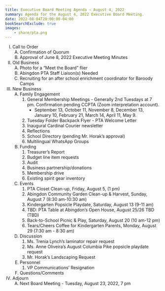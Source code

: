 ```yaml
---
title: Executive Board Meeting Agenda — August 4, 2022
summary: Agenda for the August 4, 2022 Executive Board Meeting.
date: 2022-08-04T20:00:00-04:00
bookSearchExclude: true
images:
    - share/pta.png
---
```


<style type="text/css">
    ol { list-style-type: upper-roman; }
    ol ol { list-style-type: upper-alpha; }
    ol ol ol { list-style-type: decimal; }
    ol ol ol ol { list-style-type: lower-alpha; }
    ul { list-style-type: disc; }
</style>

1. Call to Order
    1. Confirmation of Quorum
    1. Approval of June 8, 2022 Executive Meeting Minutes
1.  Old Business
    1. Photo for a “Meet the Board” flier
    1. Abingdon PTA Staff Liaison(s) Needed
    1. Recruiting for an after school enrichment coordinator for Baroody Camps
1. New Business
    1. Family Engagement
        1. General Membership Meetings - Generally 2nd Tuesdays at 7 pm. Confirmation pending CCPTA (Zoom interpretation account).
            - September 13, October 11, November 8, December 13, January 10, February 21, March 14, April 11, May 9.
        1. Tuesday Folder Backpack Flyer - PTA Welcome Letter
        1. Inaugural Cardinal Courier newsletter
        1. Reflections
        1. School Directory (pending Mr. Horak’s approval)
        1. Multilingual WhatsApp Groups
    1. Funding
        1. Treasurer’s Report 
        1. Budget line item requests
        1. Audit
        1. Business partnership/donations
        1. Membership drive
        1. Existing spirit gear inventory
    1. Events
        1. PTA Closet Clean-up, Friday, August 5, (1 pm)
        1. Abingdon Community Garden Clean-up & Harvest, Sunday, August 7 (8:30 am-10:30 am)
        1. Kindergarten Popsicle Playdate, Saturday, August 13 (9-11 am)
        1. TBD: PTA Table at Abingdon’s Open House, August 25/26 TBD (TBD)
        1. Back-to-School Picnic & Play, Saturday, August 20 (10 am-12 pm)
        1. Tears/Cheers Coffee for Kindergarten Parents, Monday, August 29 (7:30 am - 8:30 am) 
    1. Discussion
        1. Ms. Trenia Lynch’s laminator repair request
        1. Ms. Anne Oliveira’s August Columbia Pike popsicle playdate request
        1. Mr. Horak’s Landscaping Request
    1. Personnel
        1. VP Communications’ Resignation
    1. Questions/Comments
1. Adjourn
    1. Next Board Meeting - Tuesday, August 23, 2022, 7 pm
